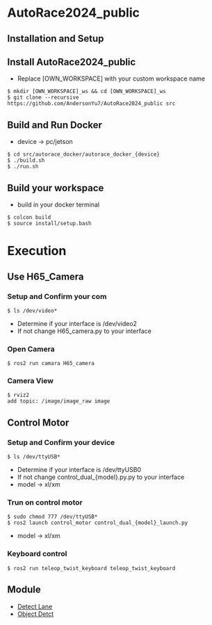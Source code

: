 # AutoRace2024_public

## Installation and Setup
## Install AutoRace2024_public
* Replace [OWN_WORKSPACE] with your custom workspace name
```
$ mkdir [OWN_WORKSPACE]_ws && cd [OWN_WORKSPACE]_ws
$ git clone --recursive https://github.com/AndersonYu7/AutoRace2024_public src
```
## Build and Run Docker
* device -> pc/jetson
```
$ cd src/autorace_docker/autorace_docker_{device}
$ ./build.sh
$ ./run.sh
```
## Build your workspace
* build in your docker terminal
```
$ colcon build
$ source install/setup.bash
```

# Execution
## Use H65_Camera
### Setup and Confirm your com
`$ ls /dev/video*`

* Determine if your interface is /dev/video2
* If not change H65_camera.py to your interface

### Open Camera
`$ ros2 run camara H65_camera`

### Camera View
```
$ rviz2
add topic: /image/image_raw image
```

## Control Motor
### Setup and Confirm your device
`$ ls /dev/ttyUSB*`

* Determine if your interface is /dev/ttyUSB0
* If not change control_dual_{model}.py.py to your interface
* model -> xl/xm

### Trun on control motor
```
$ sudo chmod 777 /dev/ttyUSB*
$ ros2 launch control_motor control_dual_{model}_launch.py
```
* model -> xl/xm

### Keyboard control
`$ ros2 run teleop_twist_keyboard teleop_twist_keyboard`

## Module
* [Detect Lane]()
* [Object Detct]()
